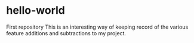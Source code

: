 # hello-world
First repository
This is an interesting way of keeping record of the various feature additions and subtractions to my project.

